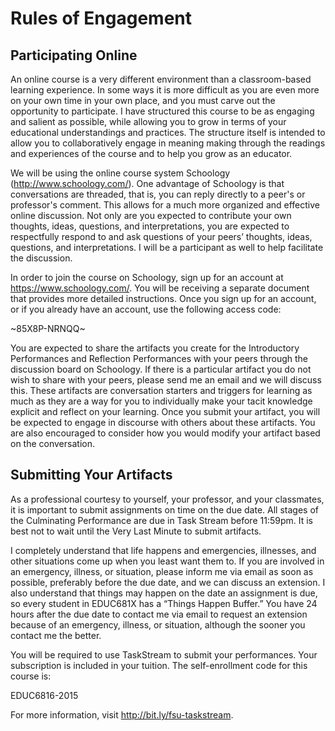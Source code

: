 # Rules of Engagement

## Participating Online
An online course is a very different environment than a classroom-based learning experience. In some ways it is more difficult as you are even more on your own time in your own place, and you must carve out the opportunity to participate. I have structured this course to be as engaging and salient as possible, while allowing you to grow in terms of your educational understandings and practices. The structure itself is intended to allow you to collaboratively engage in meaning making through the readings and experiences of the course and to help you grow as an educator.

We will be using the online course system Schoology (http://www.schoology.com/). One advantage of Schoology is that conversations are threaded, that is, you can reply directly to a peer's or professor's comment. This allows for a much more organized and effective online discussion. Not only are you expected to contribute your own thoughts, ideas, questions, and interpretations, you are expected to respectfully respond to and ask questions of your peers’ thoughts, ideas, questions, and interpretations. I will be a participant as well to help facilitate the discussion.

In order to join the course on Schoology, sign up for an account at https://www.schoology.com/. You will be receiving a separate document that provides more detailed instructions. Once you sign up for an account, or if you already have an account, use the following access code:

~85X8P-NRNQQ~

You are expected to share the artifacts you create for the Introductory Performances and Reflection Performances with your peers through the discussion board on Schoology. If there is a particular artifact you do not wish to share with your peers, please send me an email and we will discuss this. These artifacts are conversation starters and triggers for learning as much as they are a way for you to individually make your tacit knowledge explicit and reflect on your learning. Once you submit your artifact, you will be expected to engage in discourse with others about these artifacts. You are also encouraged to consider how you would modify your artifact based on the conversation.

## Submitting Your Artifacts

As a professional courtesy to yourself, your professor, and your classmates, it is important to submit assignments on time on the due date. All stages of the Culminating Performance are due in Task Stream before 11:59pm. It is best not to wait until the Very Last Minute to submit artifacts.

I completely understand that life happens and emergencies, illnesses, and other situations come up when you least want them to. If you are involved in an emergency, illness, or situation, please inform me via email as soon as possible, preferably before the due date, and we can discuss an extension. I also understand that things may happen on the date an assignment is due, so every student in EDUC681X has a “Things Happen Buffer.” You have 24 hours after the due date to contact me via email to request an extension because of an emergency, illness, or situation, although the sooner you contact me the better.

You will be required to use TaskStream to submit your performances. Your subscription is included in your tuition. The self-enrollment code for this course is:

EDUC6816-2015

For more information, visit http://bit.ly/fsu-taskstream.
